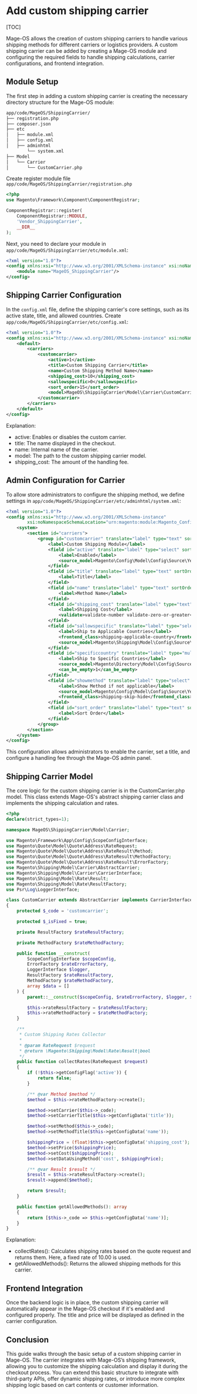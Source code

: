 # Add custom shipping carrier

[TOC]

Mage-OS allows the creation of custom shipping carriers to handle various shipping methods for different carriers or logistics providers. A custom shipping carrier can be added by creating a Mage-OS module and configuring the required fields to handle shipping calculations, carrier configurations, and frontend integration.

## Module Setup

The first step in adding a custom shipping carrier is creating the necessary directory structure for the Mage-OS module:

```bash
app/code/MageOS/ShippingCarrier/
├── registration.php
├── composer.json
├── etc
│   ├── module.xml
│   ├── config.xml
│   ├── adminhtml
        └── system.xml
├── Model
│   └── Carrier
│       └── CustomCarrier.php
```

Create register module file `app/code/MageOS/ShippingCarrier/registration.php`
```php
<?php
use Magento\Framework\Component\ComponentRegistrar;

ComponentRegistrar::register(
    ComponentRegistrar::MODULE,
    'Vendor_ShippingCarrier',
    __DIR__
);
```

Next, you need to declare your module in `app/code/MageOS/ShippingCarrier/etc/module.xml`:

```xml
<?xml version="1.0"?>
<config xmlns:xsi="http://www.w3.org/2001/XMLSchema-instance" xsi:noNamespaceSchemaLocation="urn:magento:framework:Module/etc/module.xsd">
    <module name="MageOS_ShippingCarrier"/>
</config>
```

## Shipping Carrier Configuration

In the `config.xml` file, define the shipping carrier's core settings, such as its active state, title, and allowed countries. Create `app/code/MageOS/ShippingCarrier/etc/config.xml`:

```xml
<?xml version="1.0"?>
<config xmlns:xsi="http://www.w3.org/2001/XMLSchema-instance" xsi:noNamespaceSchemaLocation="urn:magento:module:Magento_Shipping/etc/config.xsd">
    <default>
        <carriers>
            <customcarrier>
                <active>1</active>
                <title>Custom Shipping Carrier</title>
                <name>Custom Shipping Method Name</name>
                <shipping_cost>10</shipping_cost>
                <sallowspecific>0</sallowspecific>
                <sort_order>15</sort_order>
                <model>MageOS\ShippingCarrier\Model\Carrier\CustomCarrier</model>
            </customcarrier>
        </carriers>
    </default>
</config>
```

Explanation:

- active: Enables or disables the custom carrier.
- title: The name displayed in the checkout.
- name: Internal name of the carrier.
- model: The path to the custom shipping carrier model.
- shipping_cost: The amount of the handling fee.

## Admin Configuration for Carrier

To allow store administrators to configure the shipping method, we define settings in `app/code/MageOS/ShippingCarrier/etc/adminhtml/system.xml`:

```xml
<?xml version="1.0"?>
<config xmlns:xsi="http://www.w3.org/2001/XMLSchema-instance"
        xsi:noNamespaceSchemaLocation="urn:magento:module:Magento_Config:etc/system_file.xsd">
    <system>
        <section id="carriers">
            <group id="customcarrier" translate="label" type="text" sortOrder="0" showInDefault="1" showInWebsite="1" showInStore="1">
                <label>Custom Shipping Module</label>
                <field id="active" translate="label" type="select" sortOrder="10" showInDefault="1" showInWebsite="1" showInStore="1" canRestore="1">
                    <label>Enabled</label>
                    <source_model>Magento\Config\Model\Config\Source\Yesno</source_model>
                </field>
                <field id="title" translate="label" type="text" sortOrder="20" showInDefault="1" showInWebsite="1" showInStore="1" canRestore="1">
                    <label>Title</label>
                </field>
                <field id="name" translate="label" type="text" sortOrder="30" showInDefault="1" showInWebsite="1" showInStore="1" canRestore="1">
                    <label>Method Name</label>
                </field>
                <field id="shipping_cost" translate="label" type="text" sortOrder="40" showInDefault="1" showInWebsite="1" showInStore="1" canRestore="1">
                    <label>Shipping Cost</label>
                    <validate>validate-number validate-zero-or-greater</validate>
                </field>
                <field id="sallowspecific" translate="label" type="select" sortOrder="50" showInDefault="1" showInWebsite="1" showInStore="1" canRestore="1">
                    <label>Ship to Applicable Countries</label>
                    <frontend_class>shipping-applicable-country</frontend_class>
                    <source_model>Magento\Shipping\Model\Config\Source\Allspecificcountries</source_model>
                </field>
                <field id="specificcountry" translate="label" type="multiselect" sortOrder="60" showInDefault="1" showInWebsite="1" showInStore="1" canRestore="1">
                    <label>Ship to Specific Countries</label>
                    <source_model>Magento\Directory\Model\Config\Source\Country</source_model>
                    <can_be_empty>1</can_be_empty>
                </field>
                <field id="showmethod" translate="label" type="select" sortOrder="70" showInDefault="1" showInWebsite="1" showInStore="1">
                    <label>Show Method if not applicable</label>
                    <source_model>Magento\Config\Model\Config\Source\Yesno</source_model>
                    <frontend_class>shipping-skip-hide</frontend_class>
                </field>
                <field id="sort_order" translate="label" type="text" sortOrder="80" showInDefault="1" showInWebsite="1" showInStore="1" canRestore="1">
                    <label>Sort Order</label>
                </field>
            </group>
        </section>
    </system>
</config>
```

This configuration allows administrators to enable the carrier, set a title, and configure a handling fee through the Mage-OS admin panel.

## Shipping Carrier Model

The core logic for the custom shipping carrier is in the CustomCarrier.php model. This class extends Mage-OS's abstract shipping carrier class and implements the shipping calculation and rates.

```php
<?php
declare(strict_types=1);

namespace MageOS\ShippingCarrier\Model\Carrier;

use Magento\Framework\App\Config\ScopeConfigInterface;
use Magento\Quote\Model\Quote\Address\RateRequest;
use Magento\Quote\Model\Quote\Address\RateResult\Method;
use Magento\Quote\Model\Quote\Address\RateResult\MethodFactory;
use Magento\Quote\Model\Quote\Address\RateResult\ErrorFactory;
use Magento\Shipping\Model\Carrier\AbstractCarrier;
use Magento\Shipping\Model\Carrier\CarrierInterface;
use Magento\Shipping\Model\Rate\Result;
use Magento\Shipping\Model\Rate\ResultFactory;
use Psr\Log\LoggerInterface;

class CustomCarrier extends AbstractCarrier implements CarrierInterface
{
    protected $_code = 'customcarrier';

    protected $_isFixed = true;

    private ResultFactory $rateResultFactory;

    private MethodFactory $rateMethodFactory;

    public function __construct(
        ScopeConfigInterface $scopeConfig,
        ErrorFactory $rateErrorFactory,
        LoggerInterface $logger,
        ResultFactory $rateResultFactory,
        MethodFactory $rateMethodFactory,
        array $data = []
    ) {
        parent::__construct($scopeConfig, $rateErrorFactory, $logger, $data);

        $this->rateResultFactory = $rateResultFactory;
        $this->rateMethodFactory = $rateMethodFactory;
    }

    /**
     * Custom Shipping Rates Collector
     *
     * @param RateRequest $request
     * @return \Magento\Shipping\Model\Rate\Result|bool
     */
    public function collectRates(RateRequest $request)
    {
        if (!$this->getConfigFlag('active')) {
            return false;
        }

        /** @var Method $method */
        $method = $this->rateMethodFactory->create();

        $method->setCarrier($this->_code);
        $method->setCarrierTitle($this->getConfigData('title'));

        $method->setMethod($this->_code);
        $method->setMethodTitle($this->getConfigData('name'));

        $shippingPrice = (float)$this->getConfigData('shipping_cost');
        $method->setPrice($shippingPrice);
        $method->setCost($shippingPrice);
        $method->setDataUsingMethod('cost', $shippingPrice);

        /** @var Result $result */
        $result = $this->rateResultFactory->create();
        $result->append($method);

        return $result;
    }

    public function getAllowedMethods(): array
    {
        return [$this->_code => $this->getConfigData('name')];
    }
}
```

Explanation:

- collectRates(): Calculates shipping rates based on the quote request and returns them. Here, a fixed rate of 10.00 is used.
- getAllowedMethods(): Returns the allowed shipping methods for this carrier.

## Frontend Integration

Once the backend logic is in place, the custom shipping carrier will automatically appear in the Mage-OS checkout if it's enabled and configured properly. The title and price will be displayed as defined in the carrier configuration.

## Conclusion
This guide walks through the basic setup of a custom shipping carrier in Mage-OS. The carrier integrates with Mage-OS’s shipping framework, allowing you to customize the shipping calculation and display it during the checkout process. You can extend this basic structure to integrate with third-party APIs, offer dynamic shipping rates, or introduce more complex shipping logic based on cart contents or customer information.